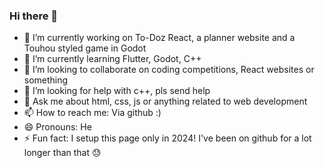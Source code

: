 ### Hi there 👋

- 🔭 I’m currently working on To-Doz React, a planner website and a Touhou styled game in Godot
- 🌱 I’m currently learning Flutter, Godot, C++
- 👯 I’m looking to collaborate on coding competitions, React websites or something
- 🤔 I’m looking for help with c++, pls send help
- 💬 Ask me about html, css, js or anything related to web development
- 📫 How to reach me: Via github :)
- 😄 Pronouns: He
- ⚡ Fun fact: I setup this page only in 2024! I've been on github for a lot longer than that 😓
